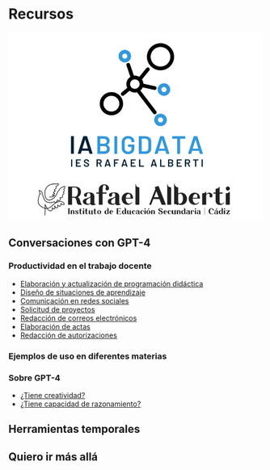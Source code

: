 # Recursos

<img class="r-stretch" style="text-align: center" src="assets/logos-combinados-iabd.png">

## Conversaciones con GPT-4

### Productividad en el trabajo docente

* [Elaboración y actualización de programación didáctica]()
* [Diseño de situaciones de aprendizaje]()
* [Comunicación en redes sociales]()
* [Solicitud de proyectos]()
* [Redacción de correos electrónicos]()
* [Elaboración de actas]()
* [Redacción de autorizaciones]()

### Ejemplos de uso en diferentes materias

### Sobre GPT-4

* [¿Tiene creatividad?]()
* [¿Tiene capacidad de razonamiento?]()

## Herramientas temporales

## Quiero ir más allá